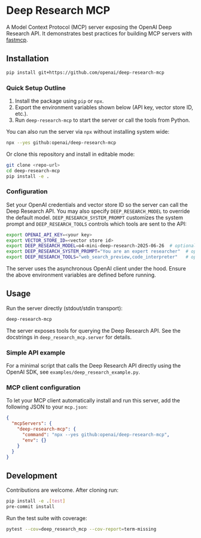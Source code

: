 # Deep Research MCP

A Model Context Protocol (MCP) server exposing the OpenAI Deep Research API. It demonstrates best practices for building MCP servers with [fastmcp](https://pypi.org/project/fastmcp/).

## Installation
```bash
pip install git+https://github.com/openai/deep-research-mcp
```

### Quick Setup Outline
1. Install the package using ``pip`` or ``npx``.
2. Export the environment variables shown below (API key, vector store ID, etc.).
3. Run ``deep-research-mcp`` to start the server or call the tools from Python.

You can also run the server via `npx` without installing system wide:
```bash
npx --yes github:openai/deep-research-mcp
```

Or clone this repository and install in editable mode:
```bash
git clone <repo-url>
cd deep-research-mcp
pip install -e .
```

### Configuration
Set your OpenAI credentials and vector store ID so the server can call the Deep Research API. You may also specify `DEEP_RESEARCH_MODEL` to override the default model. `DEEP_RESEARCH_SYSTEM_PROMPT` customizes the system prompt and `DEEP_RESEARCH_TOOLS` controls which tools are sent to the API:
```bash
export OPENAI_API_KEY=<your key>
export VECTOR_STORE_ID=<vector store id>
export DEEP_RESEARCH_MODEL=o4-mini-deep-research-2025-06-26  # optional
export DEEP_RESEARCH_SYSTEM_PROMPT="You are an expert researcher"  # optional
export DEEP_RESEARCH_TOOLS="web_search_preview,code_interpreter"   # optional
```

The server uses the asynchronous OpenAI client under the hood. Ensure the above environment variables are defined before running.

## Usage
Run the server directly (stdout/stdin transport):
```bash
deep-research-mcp
```

The server exposes tools for querying the Deep Research API. See the docstrings in `deep_research_mcp.server` for details.

### Simple API example
For a minimal script that calls the Deep Research API directly using the OpenAI SDK, see ``examples/deep_research_example.py``.

### MCP client configuration
To let your MCP client automatically install and run this server, add the following JSON to your `mcp.json`:
```json
{
  "mcpServers": {
    "deep-research-mcp": {
      "command": "npx --yes github:openai/deep-research-mcp",
      "env": {}
    }
  }
}
```

## Development
Contributions are welcome. After cloning run:
```bash
pip install -e .[test]
pre-commit install
```
Run the test suite with coverage:
```bash
pytest --cov=deep_research_mcp --cov-report=term-missing
```
